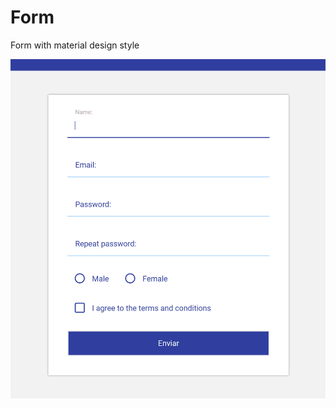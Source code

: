 # Form
Form with material design style

![Form](https://raw.githubusercontent.com/SergioAlfaroLahoz/Form/master/img/form.png)
